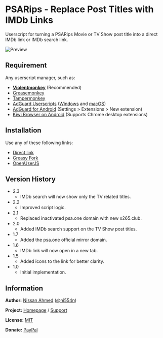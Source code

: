 # PSARips - Replace Post Titles with IMDb Links

Userscript for turning a PSARips Movie or TV Show post title into a direct IMDb link or IMDb search link.

![Preview](https://github.com/ni554n/userscripts/raw/master/.images/psarips-replace-post-titles-with-imdb-links.png)

## Requirement

Any userscript manager, such as:

- [**Violentmonkey**](https://violentmonkey.github.io/get-it/) (Recommended)
- [Greasemonkey](https://addons.mozilla.org/en-US/firefox/addon/greasemonkey/)
- [Tampermonkey](https://www.tampermonkey.net/)
- [AdGuard Userscripts](https://kb.adguard.com/en/general/userscripts) ([Windows](https://kb.adguard.com/en/windows/features/extensions) and [macOS](https://kb.adguard.com/en/macos/features/extensions))
- [AdGuard for Android](https://adguard.com/en/adguard-android/overview.html) (Settings > Extensions > New extension)
- [Kiwi Browser on Android](https://play.google.com/store/apps/details?id=com.kiwibrowser.browser) (Supports Chrome desktop extensions)

## Installation

Use any of these following links:

- [Direct link](https://github.com/ni554n/userscripts/raw/master/psarips/replace-post-titles-with-imdb-links/script.user.js)
- [Greasy Fork](https://greasyfork.org/en/scripts/398896-psarips-replace-post-titles-with-imdb-links)
- [OpenUserJS](https://openuserjs.org/scripts/ni554n/PSARips_Replace_Movie_Post_Title_with_IMDb_Link)

## Version History

- 2.3
  - IMDb search will now show only the TV related titles.
- 2.2
  - Improved script logic.
- 2.1
  - Replaced inactivated psa.one domain with new x265.club.
- 2.0
  - Added IMDb search support on the TV Show post titles.
- 1.7
  - Added the psa.one official mirror domain.
- 1.6
  - IMDb link will now open in a new tab.
- 1.5
  - Added icons to the link for better clarity.
- 1.0
  - Initial implementation.

## Information

**Author:** [Nissan Ahmed](https://ni554n.github.io) ([@ni554n](https://twitter.com/ni554n))

**Project:** [Homepage](https://github.com/ni554n/userscripts/) / [Support](https://github.com/ni554n/userscripts/issues)

**License:** [MIT](https://github.com/ni554n/userscripts/blob/master/LICENSE)

**Donate:** [PayPal](https://paypal.me/ni554n)
